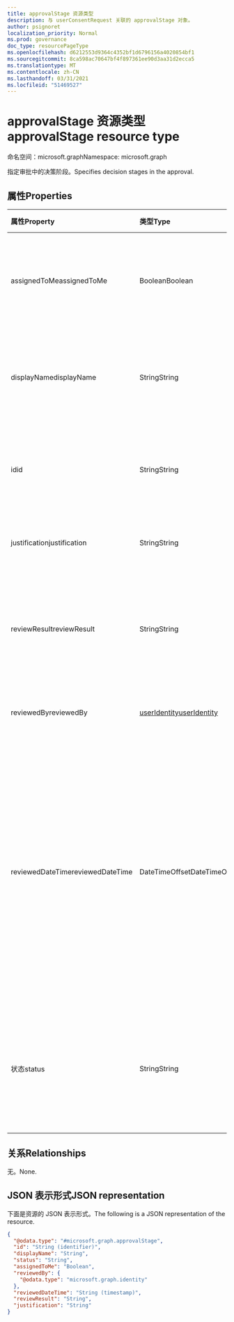 ```yaml
---
title: approvalStage 资源类型
description: 与 userConsentRequest 关联的 approvalStage 对象。
author: psignoret
localization_priority: Normal
ms.prod: governance
doc_type: resourcePageType
ms.openlocfilehash: d6212553d9364c4352bf1d6796156a4020854bf1
ms.sourcegitcommit: 8ca598ac70647bf4f897361ee90d3aa31d2ecca5
ms.translationtype: MT
ms.contentlocale: zh-CN
ms.lasthandoff: 03/31/2021
ms.locfileid: "51469527"
---
```

# <a name="approvalstage-resource-type"></a><span data-ttu-id="146af-103">approvalStage 资源类型</span><span class="sxs-lookup"><span data-stu-id="146af-103">approvalStage resource type</span></span>

<span data-ttu-id="146af-104">命名空间：microsoft.graph</span><span class="sxs-lookup"><span data-stu-id="146af-104">Namespace: microsoft.graph</span></span>

<span data-ttu-id="146af-105">指定审批中的决策阶段。</span><span class="sxs-lookup"><span data-stu-id="146af-105">Specifies decision stages in the approval.</span></span>

## <a name="properties"></a><span data-ttu-id="146af-106">属性</span><span class="sxs-lookup"><span data-stu-id="146af-106">Properties</span></span>

|<span data-ttu-id="146af-107">属性</span><span class="sxs-lookup"><span data-stu-id="146af-107">Property</span></span>|<span data-ttu-id="146af-108">类型</span><span class="sxs-lookup"><span data-stu-id="146af-108">Type</span></span>|<span data-ttu-id="146af-109">说明</span><span class="sxs-lookup"><span data-stu-id="146af-109">Description</span></span>|
|:---|:---|:---|
|<span data-ttu-id="146af-110">assignedToMe</span><span class="sxs-lookup"><span data-stu-id="146af-110">assignedToMe</span></span>|<span data-ttu-id="146af-111">Boolean</span><span class="sxs-lookup"><span data-stu-id="146af-111">Boolean</span></span>|<span data-ttu-id="146af-112">指示是否将阶段分配给呼叫用户进行审阅。</span><span class="sxs-lookup"><span data-stu-id="146af-112">Indicates whether the stage is assigned to the calling user to review.</span></span> <span data-ttu-id="146af-113">只读。</span><span class="sxs-lookup"><span data-stu-id="146af-113">Read-only.</span></span>|
|<span data-ttu-id="146af-114">displayName</span><span class="sxs-lookup"><span data-stu-id="146af-114">displayName</span></span>|<span data-ttu-id="146af-115">String</span><span class="sxs-lookup"><span data-stu-id="146af-115">String</span></span>|<span data-ttu-id="146af-116">策略创建者提供用于标识审批阶段的标签。</span><span class="sxs-lookup"><span data-stu-id="146af-116">The label provided by the policy creator to identify an approval stage.</span></span> <span data-ttu-id="146af-117">只读。</span><span class="sxs-lookup"><span data-stu-id="146af-117">Read-only.</span></span>|
|<span data-ttu-id="146af-118">id</span><span class="sxs-lookup"><span data-stu-id="146af-118">id</span></span>|<span data-ttu-id="146af-119">String</span><span class="sxs-lookup"><span data-stu-id="146af-119">String</span></span>|<span data-ttu-id="146af-120">与审批对象关联的阶段的标识符。</span><span class="sxs-lookup"><span data-stu-id="146af-120">The identifier of the stage associated with an approval object.</span></span> <span data-ttu-id="146af-121">只读。</span><span class="sxs-lookup"><span data-stu-id="146af-121">Read-only.</span></span>|
|<span data-ttu-id="146af-122">justification</span><span class="sxs-lookup"><span data-stu-id="146af-122">justification</span></span>|<span data-ttu-id="146af-123">String</span><span class="sxs-lookup"><span data-stu-id="146af-123">String</span></span>|<span data-ttu-id="146af-124">与审批阶段决策相关的理由。</span><span class="sxs-lookup"><span data-stu-id="146af-124">The justification associated with the approval stage decision.</span></span>|
|<span data-ttu-id="146af-125">reviewResult</span><span class="sxs-lookup"><span data-stu-id="146af-125">reviewResult</span></span>|<span data-ttu-id="146af-126">String</span><span class="sxs-lookup"><span data-stu-id="146af-126">String</span></span>|<span data-ttu-id="146af-127">此审批记录的结果。</span><span class="sxs-lookup"><span data-stu-id="146af-127">The result of this approval record.</span></span> <span data-ttu-id="146af-128">可能的值包括 `NotReviewed` `Approved` `Denied` ：、、。</span><span class="sxs-lookup"><span data-stu-id="146af-128">Possible values include: `NotReviewed`, `Approved`, `Denied`.</span></span>|
|<span data-ttu-id="146af-129">reviewedBy</span><span class="sxs-lookup"><span data-stu-id="146af-129">reviewedBy</span></span>|[<span data-ttu-id="146af-130">userIdentity</span><span class="sxs-lookup"><span data-stu-id="146af-130">userIdentity</span></span>](useridentity.md) | <span data-ttu-id="146af-131">审阅者的标识符。</span><span class="sxs-lookup"><span data-stu-id="146af-131">The identifier of the reviewer.</span></span> <span data-ttu-id="146af-132">只读。</span><span class="sxs-lookup"><span data-stu-id="146af-132">Read-only.</span></span>|
|<span data-ttu-id="146af-133">reviewedDateTime</span><span class="sxs-lookup"><span data-stu-id="146af-133">reviewedDateTime</span></span>|<span data-ttu-id="146af-134">DateTimeOffset</span><span class="sxs-lookup"><span data-stu-id="146af-134">DateTimeOffset</span></span>|<span data-ttu-id="146af-135">记录决策的日期和时间。</span><span class="sxs-lookup"><span data-stu-id="146af-135">The date and time when a decision was recorded.</span></span> <span data-ttu-id="146af-136">日期和时间信息采用 ISO 8601 格式，并且始终处于 UTC 时间。</span><span class="sxs-lookup"><span data-stu-id="146af-136">The date and time information uses ISO 8601 format and is always in UTC time.</span></span> <span data-ttu-id="146af-137">例如，2014 年 1 月 1 日午夜 UTC 为 `2014-01-01T00:00:00Z`。</span><span class="sxs-lookup"><span data-stu-id="146af-137">For example, midnight UTC on Jan 1, 2014 is `2014-01-01T00:00:00Z`.</span></span> <span data-ttu-id="146af-138">只读。</span><span class="sxs-lookup"><span data-stu-id="146af-138">Read-only.</span></span>|
|<span data-ttu-id="146af-139">状态</span><span class="sxs-lookup"><span data-stu-id="146af-139">status</span></span>|<span data-ttu-id="146af-140">String</span><span class="sxs-lookup"><span data-stu-id="146af-140">String</span></span>|<span data-ttu-id="146af-141">阶段状态。</span><span class="sxs-lookup"><span data-stu-id="146af-141">The stage status.</span></span> <span data-ttu-id="146af-142">可能的值 `InProgress` `Initializing` `Completed` ：、、、。 `Expired`</span><span class="sxs-lookup"><span data-stu-id="146af-142">Possible values: `InProgress`, `Initializing`, `Completed`, `Expired`.</span></span> <span data-ttu-id="146af-143">只读。</span><span class="sxs-lookup"><span data-stu-id="146af-143">Read-only.</span></span>|

## <a name="relationships"></a><span data-ttu-id="146af-144">关系</span><span class="sxs-lookup"><span data-stu-id="146af-144">Relationships</span></span>

<span data-ttu-id="146af-145">无。</span><span class="sxs-lookup"><span data-stu-id="146af-145">None.</span></span>

## <a name="json-representation"></a><span data-ttu-id="146af-146">JSON 表示形式</span><span class="sxs-lookup"><span data-stu-id="146af-146">JSON representation</span></span>

<span data-ttu-id="146af-147">下面是资源的 JSON 表示形式。</span><span class="sxs-lookup"><span data-stu-id="146af-147">The following is a JSON representation of the resource.</span></span>
<!-- {
  "blockType": "resource",
  "keyProperty": "id",
  "@odata.type": "microsoft.graph.approvalStage",
  "openType": false
}
-->

``` json
{
  "@odata.type": "#microsoft.graph.approvalStage",
  "id": "String (identifier)",
  "displayName": "String",
  "status": "String",
  "assignedToMe": "Boolean",
  "reviewedBy": {
    "@odata.type": "microsoft.graph.identity"
  },
  "reviewedDateTime": "String (timestamp)",
  "reviewResult": "String",
  "justification": "String"
}
```
